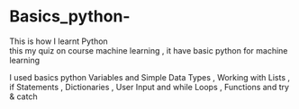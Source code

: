 # Basics_python-

This is how I learnt Python  
 this my quiz on course machine learning , it have basic python for machine learning 

I used basics python Variables and Simple Data Types , Working with Lists , if Statements , Dictionaries ,  User Input and while Loops , Functions and try & catch 

